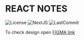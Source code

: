 # REACT NOTES

![License](https://img.shields.io/github/license/ArturMichalak/react-notes?style=for-the-badge)
![NextJS](https://img.shields.io/badge/next.js-000000?style=for-the-badge&logo=nextdotjs)
![LastCommit](https://img.shields.io/github/last-commit/ArturMichalak/react-notes)


To check design open [FIGMA link](https://www.figma.com/file/EVbnwlKWG3T13cJvyH8P4L/ReactNotes?type=design&node-id=0%3A1&mode=design&t=XzcZYN7B6PVABOoy-1)


